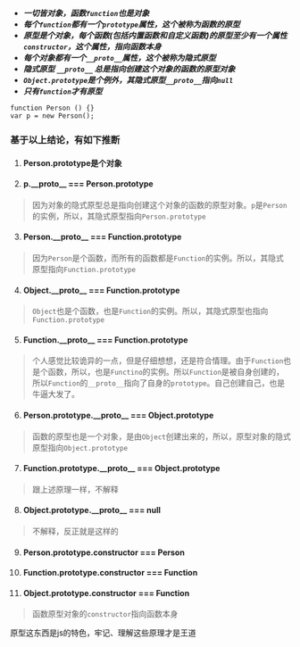 - ***一切皆对象，函数`function`也是对象***
- ***每个`function`都有一个`prototype`属性，这个被称为函数的原型***
- ***原型是个对象，每个函数(包括内置函数和自定义函数)的原型至少有一个属性 `constructor`，这个属性，指向函数本身***
- ***每个对象都有一个`__proto__`属性，这个被称为隐式原型***
- ***隐式原型 `__proto__` 总是指向创建这个对象的函数的原型对象***
- ***`Object.prototype`是个例外，其隐式原型`__proto__`指向`null`***
- ***只有`function`才有原型***

```
function Person () {}
var p = new Person();
```

### 基于以上结论，有如下推断

1. #### Person.prototype是个对象
2. #### p.\_\_proto__ === Person.prototype
> 因为对象的隐式原型总是指向创建这个对象的函数的原型对象。`p`是`Person`的实例，所以，其隐式原型指向`Person.prototype`
3. #### Person.\_\_proto__ === Function.prototype
> 因为`Person`是个函数，而所有的函数都是`Function`的实例。所以，其隐式原型指向`Function.prototype`
4. #### Object.\_\_proto__ === Function.prototype
> `Object`也是个函数，也是`Function`的实例。所以，其隐式原型也指向`Function.prototype`
5. #### Function.\_\_proto__ === Function.prototype
> 个人感觉比较诡异的一点，但是仔细想想，还是符合情理。由于`Function`也是个函数，所以，也是`Functino`的实例。所以`Function`是被自身创建的，所以`Function`的`__proto__`指向了自身的`prototype`。自己创建自己，也是牛逼大发了。
6. #### Person.prototype.\_\_proto__ === Object.prototype
> 函数的原型也是一个对象，是由`Object`创建出来的，所以，原型对象的隐式原型指向`Object.prototype`
7. #### Function.prototype.\_\_proto__ === Object.prototype
> 跟上述原理一样，不解释
8. #### Object.prototype.\_\_proto__ === null
> 不解释，反正就是这样的
9. #### Person.prototype.constructor === Person
10. #### Function.prototype.constructor === Function
11. #### Object.prototype.constructor === Function
> 函数原型对象的`constructor`指向函数本身

原型这东西是js的特色，牢记、理解这些原理才是王道
